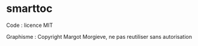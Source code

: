 # smarttoc
Code : licence MIT

Graphisme : Copyright Margot Morgieve, ne pas reutiliser sans autorisation
